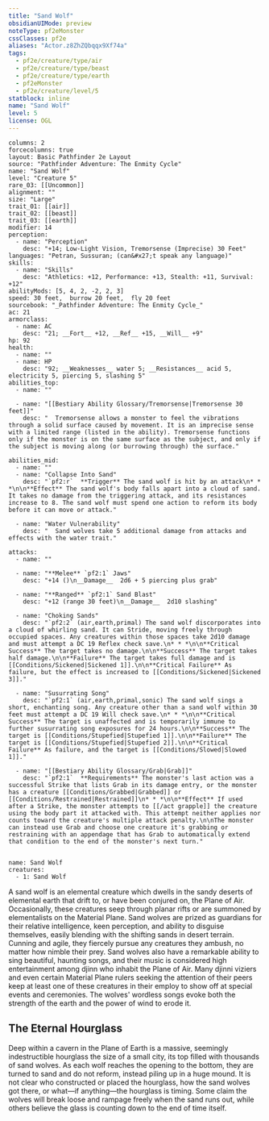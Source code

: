```yaml
---
title: "Sand Wolf"
obsidianUIMode: preview
noteType: pf2eMonster
cssClasses: pf2e
aliases: "Actor.z8ZhZQbqqx9Xf74a" 
tags:
  - pf2e/creature/type/air
  - pf2e/creature/type/beast
  - pf2e/creature/type/earth
  - pf2eMonster
  - pf2e/creature/level/5
statblock: inline
name: "Sand Wolf"
level: 5
license: OGL
---
```


```statblock
columns: 2
forcecolumns: true
layout: Basic Pathfinder 2e Layout
source: "Pathfinder Adventure: The Enmity Cycle"
name: "Sand Wolf"
level: "Creature 5"
rare_03: [[Uncommon]]
alignment: ""
size: "Large"
trait_01: [[air]]
trait_02: [[beast]]
trait_03: [[earth]]
modifier: 14
perception:
  - name: "Perception"
    desc: "+14; Low-Light Vision, Tremorsense (Imprecise) 30 Feet"
languages: "Petran, Sussuran; (can&#x27;t speak any language)"
skills:
  - name: "Skills"
    desc: "Athletics: +12, Performance: +13, Stealth: +11, Survival: +12"
abilityMods: [5, 4, 2, -2, 2, 3]
speed: 30 feet,  burrow 20 feet,  fly 20 feet
sourcebook: "_Pathfinder Adventure: The Enmity Cycle_"
ac: 21
armorclass:
  - name: AC
    desc: "21; __Fort__ +12, __Ref__ +15, __Will__ +9"
hp: 92
health:
  - name: ""
  - name: HP
    desc: "92; __Weaknesses__ water 5; __Resistances__ acid 5, electricity 5, piercing 5, slashing 5"
abilities_top:
  - name: ""

  - name: "[[Bestiary Ability Glossary/Tremorsense|Tremorsense 30 feet]]"
    desc: "  Tremorsense allows a monster to feel the vibrations through a solid surface caused by movement. It is an imprecise sense with a limited range (listed in the ability). Tremorsense functions only if the monster is on the same surface as the subject, and only if the subject is moving along (or burrowing through) the surface."

abilities_mid:
  - name: ""
  - name: "Collapse Into Sand"
    desc: "`pf2:r`  **Trigger** The sand wolf is hit by an attack\n* * *\n\n**Effect** The sand wolf's body falls apart into a cloud of sand. It takes no damage from the triggering attack, and its resistances increase to 8. The sand wolf must spend one action to reform its body before it can move or attack."

  - name: "Water Vulnerability"
    desc: "  Sand wolves take 5 additional damage from attacks and effects with the water trait."

attacks:
  - name: ""

  - name: "**Melee** `pf2:1` Jaws"
    desc: "+14 ()\n__Damage__  2d6 + 5 piercing plus grab"

  - name: "**Ranged** `pf2:1` Sand Blast"
    desc: "+12 (range 30 feet)\n__Damage__  2d10 slashing"

  - name: "Choking Sands"
    desc: "`pf2:2` (air,earth,primal) The sand wolf discorporates into a cloud of whirling sand. It can Stride, moving freely through occupied spaces. Any creatures within those spaces take 2d10 damage and must attempt a DC 19 Reflex check save.\n* * *\n\n**Critical Success** The target takes no damage.\n\n**Success** The target takes half damage.\n\n**Failure** The target takes full damage and is [[Conditions/Sickened|Sickened 1]].\n\n**Critical Failure** As failure, but the effect is increased to [[Conditions/Sickened|Sickened 3]]."

  - name: "Susurrating Song"
    desc: "`pf2:1` (air,earth,primal,sonic) The sand wolf sings a short, enchanting song. Any creature other than a sand wolf within 30 feet must attempt a DC 19 Will check save.\n* * *\n\n**Critical Success** The target is unaffected and is temporarily immune to further susurrating song exposures for 24 hours.\n\n**Success** The target is [[Conditions/Stupefied|Stupefied 1]].\n\n**Failure** The target is [[Conditions/Stupefied|Stupefied 2]].\n\n**Critical Failure** As failure, and the target is [[Conditions/Slowed|Slowed 1]]."

  - name: "[[Bestiary Ability Glossary/Grab|Grab]]"
    desc: "`pf2:1`  **Requirements** The monster's last action was a successful Strike that lists Grab in its damage entry, or the monster has a creature [[Conditions/Grabbed|Grabbed]] or [[Conditions/Restrained|Restrained]]\n* * *\n\n**Effect** If used after a Strike, the monster attempts to [[/act grapple]] the creature using the body part it attacked with. This attempt neither applies nor counts toward the creature's multiple attack penalty.\n\nThe monster can instead use Grab and choose one creature it's grabbing or restraining with an appendage that has Grab to automatically extend that condition to the end of the monster's next turn."
 
```

```encounter-table
name: Sand Wolf
creatures:
  - 1: Sand Wolf
```



A sand wolf is an elemental creature which dwells in the sandy deserts of elemental earth that drift to, or have been conjured on, the Plane of Air. Occasionally, these creatures seep through planar rifts or are summoned by elementalists on the Material Plane. Sand wolves are prized as guardians for their relative intelligence, keen perception, and ability to disguise themselves, easily blending with the shifting sands in desert terrain. Cunning and agile, they fiercely pursue any creatures they ambush, no matter how nimble their prey. Sand wolves also have a remarkable ability to sing beautiful, haunting songs, and their music is considered high entertainment among djinn who inhabit the Plane of Air. Many djinni viziers and even certain Material Plane rulers seeking the attention of their peers keep at least one of these creatures in their employ to show off at special events and ceremonies. The wolves' wordless songs evoke both the strength of the earth and the power of wind to erode it.

## The Eternal Hourglass

Deep within a cavern in the Plane of Earth is a massive, seemingly indestructible hourglass the size of a small city, its top filled with thousands of sand wolves. As each wolf reaches the opening to the bottom, they are turned to sand and do not reform, instead piling up in a huge mound. It is not clear who constructed or placed the hourglass, how the sand wolves got there, or what—if anything—the hourglass is timing. Some claim the wolves will break loose and rampage freely when the sand runs out, while others believe the glass is counting down to the end of time itself.
